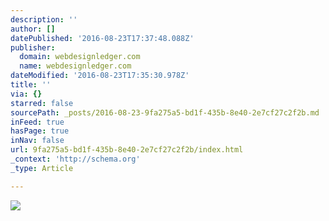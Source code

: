 ```yaml
---
description: ''
author: []
datePublished: '2016-08-23T17:37:48.088Z'
publisher:
  domain: webdesignledger.com
  name: webdesignledger.com
dateModified: '2016-08-23T17:35:30.978Z'
title: ''
via: {}
starred: false
sourcePath: _posts/2016-08-23-9fa275a5-bd1f-435b-8e40-2e7cf27c2f2b.md
inFeed: true
hasPage: true
inNav: false
url: 9fa275a5-bd1f-435b-8e40-2e7cf27c2f2b/index.html
_context: 'http://schema.org'
_type: Article

---
```

![](https://tpc.googlesyndication.com/simgad/5709625066802315583)